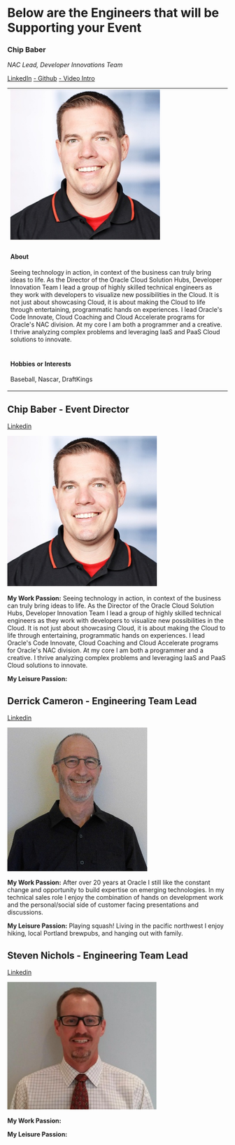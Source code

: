 # Below are the Engineers that will be Supporting your Event

<table class="hubperson"><tr>
<td class="sepicture"><img src="img/chipb.png"/></td>
<tdclass="setext"><p><h3>Chip Baber</h3></p>
<p><em>NAC Lead, Developer Innovations Team</em></p>
<p>
<a href="https://www.linkedin.com/in/chipbaber">LinkedIn</a>
<a href="https://github.com/chipbaber"> - Github</a>
<a href="https://"> - Video Intro</a>
</p>
</td></tr><tr><td colspan="2" class="seDetailSpace">
<h4>About</h4>
<p class="aboutText">
Seeing technology in action, in context of the business can truly bring ideas to life. As the Director of the Oracle Cloud Solution Hubs, Developer Innovation Team I lead a group of highly skilled technical engineers as they work with developers to visualize new possibilities in the Cloud. It is not just about showcasing Cloud, it is about making the Cloud to life through entertaining, programmatic hands on experiences. I lead Oracle's Code Innovate, Cloud Coaching and Cloud Accelerate programs for Oracle's NAC division. At my core I am both a programmer and a creative. I thrive analyzing complex problems and leveraging IaaS and PaaS Cloud solutions to innovate.
</p></td></tr><tr><td colspan="2" class="seDetailSpace">
<h4>Hobbies or Interests</h4>
<p>
Baseball, Nascar, DraftKings
</p></td></tr></table>

**Chip Baber - Event Director**
---
[Linkedin](https://www.linkedin.com/in/chipbaber)

![thumbnail of promo](img/chipb.png)

__My Work Passion:__  Seeing technology in action, in context of the business can truly bring ideas to life. As the Director of the Oracle Cloud Solution Hubs, Developer Innovation Team I lead a group of highly skilled technical engineers as they work with developers to visualize new possibilities in the Cloud. It is not just about showcasing Cloud, it is about making the Cloud to life through entertaining, programmatic hands on experiences. I lead Oracle's Code Innovate, Cloud Coaching and Cloud Accelerate programs for Oracle's NAC division. At my core I am both a programmer and a creative. I thrive analyzing complex problems and leveraging IaaS and PaaS Cloud solutions to innovate.

__My Leisure Passion:__  

 **Derrick Cameron - Engineering Team Lead**
---
 [Linkedin](https://www.linkedin.com/in/derrick-cameron-b96408)

![thumbnail of promo](img/derrick.png)

__My Work Passion:__  After over 20 years at Oracle I still like the constant change and opportunity to build expertise on emerging technologies. In my technical sales role I enjoy the combination of hands on development work and the personal/social side of customer facing presentations and discussions.

__My Leisure Passion:__ Playing squash!  Living in the pacific northwest I enjoy hiking, local Portland brewpubs, and hanging out with family.

 **Steven Nichols - Engineering Team Lead**
---
 [Linkedin](https://www.linkedin.com/in/steve-nichols-820b634)

![thumbnail of promo](img/steven.png)

__My Work Passion:__

__My Leisure Passion:__
